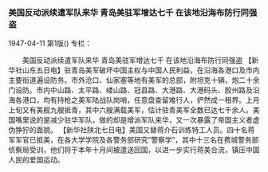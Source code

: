 ### 美国反动派续遣军队来华  青岛美驻军增达七千  在该地沿海布防行同强盗

1947-04-11
第1版()
专栏：

　　美国反动派续遣军队来华
    青岛美驻军增达七千
    在该地沿海布防行同强盗
    【新华社山东五日电】驻青岛美军破坏中国主权与中国人民利益，在沿海各港口及市内主要街道遍设防务。市外沧口、仙家塞等地有美军的总部，附坦克十辆，炮二十余门设防。市内中山路、太平路、嵝山路、冠县路、大港路、大港码头、胶州路及沿海各港口，均有持枪之美军陆战队岗哨，任意盘查留难行人，俨然成一租界。上月上旬又有美舰九艘抵青，其中六艘满载美军，估计驻青美军全数已达七千余人。美国嘴里说的是减少驻华军队，做的却是增派军队来华，又一次暴露了帝国主义者虚伪狰狞的面貌。
    【新华社陕北七日电】美国又替蒋介石训练特工人员。四十名蒋军军官已抵美，在各大学学院及各警务部研究“警察学”，其中十三名在费城警务部侦察局受训，他们将于本年十月间被遣送回国，以进一步实行蒋美合流，镇压中国人民的爱国运动。
